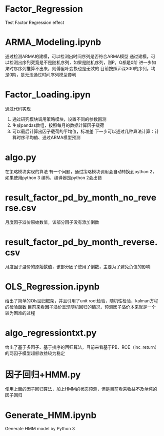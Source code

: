 # Factor_Regression
Test Factor Regression effect

# ARMA_Modeling.ipynb
通过检测ARMA的建模，可以检测出时间序列是否符合ARMA模型
通过建模，可以检测出序列究竟是不是随机序列，如果是随机序列，则P，Q都是0阶
进一步如果时序序列推算不出来，则傅里叶变换也是无效的
目前按照沪深300的序列，均是0阶，是无法通过时间序列模型套利

# Factor_Loading.ipyn
通过代码实现
1. 通过研究模块调用策略模块，设置不同的参数回测
2. 生成pandas数组，按照每月的数据计算因子载荷
3. 可以最后计算出因子载荷的平均值，标准差
下一步可以通过几种算法计算：计算时序平均值、通过ARMA模型预测

# algo.py
在策略模块实现的算法
有一个问题，通过策略模块调用会自动转换到python 2，如果使用python 3 编码，编译器是python 2会出错

# result_factor_pd_by_month_no_reverse.csv
月度因子溢价原始数值，该部分因子没有添加倒数

# result_factor_pd_by_month_reverse.csv
月度因子溢价的原始数值，该部分因子使用了倒数，主要为了避免负值的影响

# OLS_Regression.ipynb
给出了简单的Ols回归框架，并且引用了unit root检验，随机性检验，kalman方程的检验函数
目前来看因子溢价呈现随机回归的情况，预测因子溢价本来就是一个较为困难的过程

# algo_regressiontxt.py
给出了基于多因子、基于排序的回归算法，目前来看基于PB、ROE（inc_return）的两因子模型超额收益较为稳定

# 因子回归+HMM.py
使用上面的因子回归算法，加上HMM的状态预测，但是目前看来收益不及单纯的因子回归

# Generate_HMM.ipynb
Generate HMM model by Python 3
